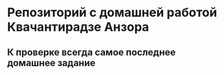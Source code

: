 # Репозиторий с домашней работой Квачантирадзе Анзора
## К проверке всегда самое последнее домашнее задание 

